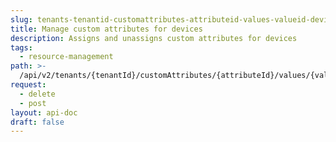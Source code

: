 ```yaml
---
slug: tenants-tenantid-customattributes-attributeid-values-valueid-devices
title: Manage custom attributes for devices
description: Assigns and unassigns custom attributes for devices
tags:
  - resource-management
path: >-
  /api/v2/tenants/{tenantId}/customAttributes/{attributeId}/values/{valueId}/devices
request:
  - delete
  - post
layout: api-doc
draft: false
---
```


